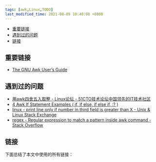 ```yaml
---
tags: [awk,Linux,TODO]
last_modified_time: 2021-08-09 10:40:08 +0800
---
```




<p id="markdown-toc"></p>
<!-- vim-markdown-toc GFM -->

* [重要链接](#重要链接)
* [遇到过的问题](#遇到过的问题)
* [链接](#链接)

<!-- vim-markdown-toc -->

## 重要链接
* [The GNU Awk User’s Guide](https://www.gnu.org/software/gawk/manual/gawk.html)

## 遇到过的问题
* [用awk四舍五入取整 - Linux论坛 - 51CTO技术论坛中国领先的IT技术社区](https://bbs.51cto.com/thread-1103151-1.html)
* [4 Awk If Statement Examples ( if, if else, if else if, :? )](https://www.thegeekstuff.com/2010/02/awk-conditional-statements/)
* [linux - print line only if number in third field is greater than X - Unix & Linux Stack Exchange](https://unix.stackexchange.com/questions/395588/print-line-only-if-number-in-third-field-is-greater-than-x)
* [regex - Regular expression to match a pattern inside awk command - Stack Overflow](https://stackoverflow.com/questions/14212993/regular-expression-to-match-a-pattern-inside-awk-command)

## 链接
下面总结了本文中使用的所有链接：

<!-- link start -->

<!-- link end -->

